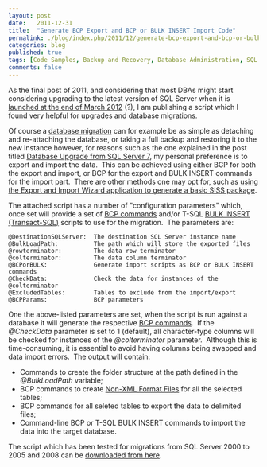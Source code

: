 ```yaml
---
layout: post
date:   2011-12-31
title:  "Generate BCP Export and BCP or BULK INSERT Import Code"
permalink: ./blog/index.php/2011/12/generate-bcp-export-and-bcp-or-bulk-insert-import-code/
categories: blog
published: true
tags: [Code Samples, Backup and Recovery, Database Administration, SQL Tools, T-SQL Programming, command-line utilities, Database Migration, data types, Upgrade, SSIS, SQL Server Integration Services]
comments: false
---
```

As the final post of 2011, and considering that most DBAs might start considering upgrading to the latest version of SQL Server when it is [launched at the end of March 2012](http://devconnections.com/shows/sp2012/default.aspx?s=185) (?), I am publishing a script which I found very helpful for upgrades and database migrations.

Of course a [database migration](http://msdn.microsoft.com/en-us/library/ms189624.aspx) can for example be as simple as detaching and re-attaching the database, or taking a full backup and restoring it to the new instance however, for reasons such as the one explained in the post titled [Database Upgrade from SQL Server 7](/blog/index.php/2011/02/database-upgrade-from-sql-server-7/), my personal preference is to export and import the data.  This can be achieved using either BCP for both the export and import, or BCP for the export and BULK INSERT commands for the import part.  There are other methods one may opt for, such as [using the Export and Import Wizard application to generate a basic SISS package](http://msdn.microsoft.com/en-us/library/ms141209.aspx).

The attached script has a number of "configuration parameters" which, once set will provide a set of [BCP commands](http://msdn.microsoft.com/en-us/library/aa337544.aspx) and/or T-SQL [BULK INSERT (Transact-SQL)](http://msdn.microsoft.com/en-us/library/ms188365.aspx) scripts to use for the migration.  The parameters are:

``` text
@DestinationSQLServer:  The destination SQL Server instance name
@BulkLoadPath:          The path which will store the exported files
@rowterminator:         The data row terminator
@colterminator:         The data column terminator
@BCPorBULK:             Generate import scripts as BCP or BULK INSERT commands
@CheckData:             Check the data for instances of the @colterminator
@ExcludedTables:        Tables to exclude from the import/export
@BCPParams:             BCP parameters
```

One the above-listed parameters are set, when the script is run against a database it will generate the respective [BCP commands](http://msdn.microsoft.com/en-us/library/ms162802.aspx).  If the _@CheckData_ parameter is set to 1 (default), all character-type columns will be checked for instances of the _@colterminator_ parameter.  Although this is time-consuming, it is essential to avoid having columns being swapped and data import errors.  The output will contain:

* Commands to create the folder structure at the path defined in the _@BulkLoadPath_ variable;
* BCP commands to create [Non-XML Format Files](http://msdn.microsoft.com/en-us/library/ms191479.aspx) for all the selected tables;
* BCP commands for all seleted tables to export the data to delimited files;
* Command-line BCP or T-SQL BULK INSERT commands to import the data into the target database.

The script which has been tested for migrations from SQL Server 2000 to 2005 and 2008 can be [downloaded from here](/assets/article_files/2011/12/generate-bcp-export-and-bcp-or-bulk-insert-import-code.zip).
